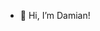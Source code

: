 - 👋 Hi, I’m Damian!


<!---
Foxnacity/Foxnacity is a ✨ special ✨ repository because its `README.md` (this file) appears on your GitHub profile.
You can click the Preview link to take a look at your changes.
--->
